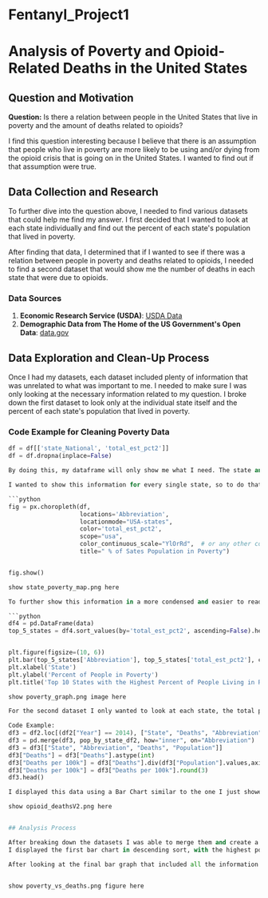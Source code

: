 # Fentanyl_Project1


# Analysis of Poverty and Opioid-Related Deaths in the United States

## Question and Motivation

**Question:** Is there a relation between people in the United States that live in poverty and the amount of deaths related to opioids?

I find this question interesting because I believe that there is an assumption that people who live in poverty are more likely to be using and/or dying from the opioid crisis that is going on in the United States. I wanted to find out if that assumption were true.

## Data Collection and Research

To further dive into the question above, I needed to find various datasets that could help me find my answer. I first decided that I wanted to look at each state individually and find out the percent of each state's population that lived in poverty.

After finding that data, I determined that if I wanted to see if there was a relation between people in poverty and deaths related to opioids, I needed to find a second dataset that would show me the number of deaths in each state that were due to opioids.

### Data Sources

1. **Economic Research Service (USDA)**: [USDA Data](https://data.ers.usda.gov/reports.aspx?ID=17826)
2. **Demographic Data from The Home of the US Government's Open Data**: [data.gov](https://data.gov)

## Data Exploration and Clean-Up Process

Once I had my datasets, each dataset included plenty of information that was unrelated to what was important to me. I needed to make sure I was only looking at the necessary information related to my question. I broke down the first dataset to look only at the individual state itself and the percent of each state's population that lived in poverty.

### Code Example for Cleaning Poverty Data

```python
df = df[['state_National', 'total_est_pct2']]
df = df.dropna(inplace=False)

By doing this, my dataframe will only show me what I need. The state and the percent of each state’s population that lives in poverty. I also wanted to abbreviate every state so my data would be easier to read. To do that I added an abbreviated state column to my dataframe called “Abbreviations” 

I wanted to show this information for every single state, so to do that I created a heat map from my dataframe. 

```python
fig = px.choropleth(df,
                    locations='Abbreviation',
                    locationmode="USA-states",
                    color='total_est_pct2',
                    scope="usa",
                    color_continuous_scale="YlOrRd",  # or any other color scale
                    title=" % of Sates Population in Poverty")


fig.show()

show state_poverty_map.png here

To further show this information in a more condensed and easier to read way. I created a bar graph just showing the top 10 states with the highest poverty percentage.

```python
df4 = pd.DataFrame(data)
top_5_states = df4.sort_values(by='total_est_pct2', ascending=False).head(10)


plt.figure(figsize=(10, 6))
plt.bar(top_5_states['Abbreviation'], top_5_states['total_est_pct2'], color='orange')
plt.xlabel('State')
plt.ylabel('Percent of People in Poverty')
plt.title('Top 10 States with the Highest Percent of People Living in Poverty')

show poverty_graph.png image here

For the second dataset I only wanted to look at each state, the total population and the number of opioid related deaths per 100k people.

Code Example:
df3 = df2.loc[(df2["Year"] == 2014), ["State", "Deaths", "Abbreviation"]]
df3 = pd.merge(df3, pop_by_state_df2, how="inner", on="Abbreviation")
df3 = df3[["State", "Abbreviation", "Deaths", "Population"]]
df3["Deaths"] = df3["Deaths"].astype(int)
df3["Deaths per 100k"] = df3["Deaths"].div(df3["Population"].values,axis=0)
df3["Deaths per 100k"] = df3["Deaths per 100k"].round(3)
df3.head()

I displayed this data using a Bar Chart similar to the one I just showed above.

show opioid_deathsV2.png here


## Analysis Process

After breaking down the datasets I was able to merge them and create a double bar chart showing my findings side by side to see if there was any relation to the original proposed question. 
I displayed the first bar chart in descending sort, with the highest poverty percentage state first and I stacked that next to the total population and the number of opioid related deaths per 100k people.

After looking at the final bar graph that included all the information merged into one. I was able to draw the conclusion that there is NO relation between people living in poverty and the number of opioid related deaths.


show poverty_vs_deaths.png figure here



